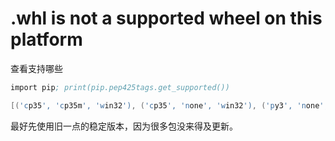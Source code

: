 # .whl is not a supported wheel on this platform

查看支持哪些
```s
import pip; print(pip.pep425tags.get_supported()) 

[('cp35', 'cp35m', 'win32'), ('cp35', 'none', 'win32'), ('py3', 'none', 'win32'), ('cp35', 'none', 'any'), ('py34', 'none', 'any'), ('py33', 'none', 'any'), ('py32', 'none', 'any'), ('py31', 'none', 'any'), ('py30', 'none', 'any')]
```

最好先使用旧一点的稳定版本，因为很多包没来得及更新。
